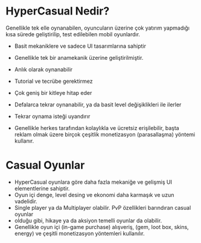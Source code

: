 # HyperCasual Nedir?

Genellikle tek elle oynanabilen, oyuncuların üzerine çok yatırım yapmadığı kısa sürede geliştirilip, test edilebilen mobil oyunlardır.
	
- Basit mekaniklere ve sadece UI tasarımlarına sahiptir
- Genellikle tek bir anamekanik üzerine geliştirilmiştir.

- Anlık olarak oynanabilir
- Tutorial ve tecrübe gerektirmez
- Çok geniş bir kitleye hitap eder
- Defalarca tekrar oynanabilir, ya da basit level değişiklikleri ile ilerler
- Tekrar oynama isteği uyandırır
- Genellikle herkes tarafından kolaylıkla ve ücretsiz erişilebilir, başta reklam olmak üzere birçok çeşitlik monetizasyon (parasallaşma) yöntemi kullanır.
	
# Casual Oyunlar
	
- HyperCasual oyunlara göre daha fazla mekaniğe ve gelişmiş UI elementlerine sahiptir.
- Oyun içi denge, level desing ve ekonomi daha karmaşık ve uzun vadelidir.
- Single player ya da Multiplayer olabilir. PvP özellikleri barındıran casual oyunlar
- olduğu gibi, hikaye ya da aksiyon temelli oyunlar da olabilir.
- Genellikle oyun içi (in-game purchase) alışveriş, (gem, loot box, skins, energy) ve çeşitli monetizasyon yöntemleri kullanılır.

